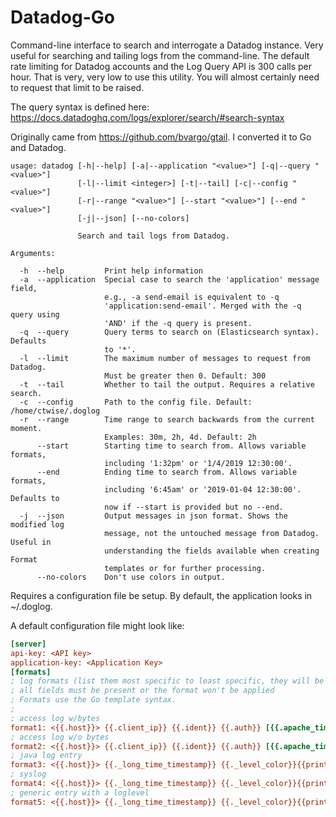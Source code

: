 # Datadog-Go

Command-line interface to search and interrogate a Datadog instance. Very useful for searching and tailing logs from the command-line. The default rate limiting for Datadog accounts and the Log Query API is 300 calls per hour. That is very, very low to use this utility. You will almost certainly need to request that limit to be raised.

The query syntax is defined here: https://docs.datadoghq.com/logs/explorer/search/#search-syntax

Originally came from https://github.com/bvargo/gtail. I converted it to Go and Datadog.

```text
usage: datadog [-h|--help] [-a|--application "<value>"] [-q|--query "<value>"]
               [-l|--limit <integer>] [-t|--tail] [-c|--config "<value>"]
               [-r|--range "<value>"] [--start "<value>"] [--end "<value>"]
               [-j|--json] [--no-colors]

               Search and tail logs from Datadog.

Arguments:

  -h  --help         Print help information
  -a  --application  Special case to search the 'application' message field,
                     e.g., -a send-email is equivalent to -q
                     'application:send-email'. Merged with the -q query using
                     'AND' if the -q query is present.
  -q  --query        Query terms to search on (Elasticsearch syntax). Defaults
                     to '*'.
  -l  --limit        The maximum number of messages to request from Datadog.
                     Must be greater then 0. Default: 300
  -t  --tail         Whether to tail the output. Requires a relative search.
  -c  --config       Path to the config file. Default: /home/ctwise/.doglog
  -r  --range        Time range to search backwards from the current moment.
                     Examples: 30m, 2h, 4d. Default: 2h
      --start        Starting time to search from. Allows variable formats,
                     including '1:32pm' or '1/4/2019 12:30:00'.
      --end          Ending time to search from. Allows variable formats,
                     including '6:45am' or '2019-01-04 12:30:00'. Defaults to
                     now if --start is provided but no --end.
  -j  --json         Output messages in json format. Shows the modified log
                     message, not the untouched message from Datadog. Useful in
                     understanding the fields available when creating Format
                     templates or for further processing.
      --no-colors    Don't use colors in output.
```

Requires a configuration file be setup. By default, the application looks in ~/.doglog.

A default configuration file might look like:

```ini
[server]
api-key: <API key>
application-key: <Application Key>
[formats]
; log formats (list them most specific to least specific, they will be tried in order)
; all fields must be present or the format won't be applied
; Formats use the Go template syntax.
;
; access log w/bytes
format1: <{{.host}}> {{.client_ip}} {{.ident}} {{.auth}} [{{.apache_timestamp}}] "{{.method}} {{.request_page}} HTTP/{{.http_version}}" {{.server_response}} {{.bytes}}
; access log w/o bytes
format2: <{{.host}}> {{.client_ip}} {{.ident}} {{.auth}} [{{.apache_timestamp}}] "{{.method}} {{.request_page}} HTTP/{{.http_version}}" {{.server_response}}
; java log entry
format3: <{{.host}}> {{._long_time_timestamp}} {{._level_color}}{{printf "%-5.5s" .loglevel}}{{._reset}} {{printf "%-20.20s" ._short_classname}} : {{._message_text}}
; syslog
format4: <{{.host}}> {{._long_time_timestamp}} {{._level_color}}{{printf "%-5.5s" .loglevel}}{{._reset}} [{{.facility}}] : {{._message_text}}
; generic entry with a loglevel
format5: <{{.host}}> {{._long_time_timestamp}} {{._level_color}}{{printf "%-5.5s" .loglevel}}{{._reset}} : {{._message_text}}
```
